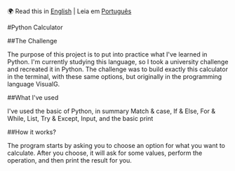 🌍 Read this in [English](README.md) | Leia em [Português](README.pt.md)

#Python Calculator

##The Challenge

The purpose of this project is to put into practice what I've learned in Python. I'm currently studying this language, so I took a university challenge and recreated it in Python.
The challenge was to build exactly this calculator in the terminal, with these same options, but originally in the programming language VisualG.

##What I've used

I've used the basic of Python, in summary Match & case, If & Else, For & While, List, Try & Except, Input, and the basic print

##How it works?

The program starts by asking you to choose an option for what you want to calculate. After you choose, it will ask for some values, perform the operation, and then print the result for you.
